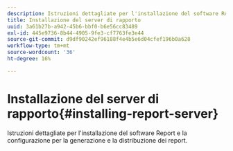 ```yaml
---
description: Istruzioni dettagliate per l'installazione del software Report e la configurazione per la generazione e la distribuzione dei report.
title: Installazione del server di rapporto
uuid: 3a61b27b-a942-45b6-bbf0-b6e56cc83489
exl-id: 445e9736-8b44-4905-9fe3-cf7763fe3e44
source-git-commit: d9df90242ef96188f4e4b5e6d04cfef196b0a628
workflow-type: tm+mt
source-wordcount: '36'
ht-degree: 16%

---
```


# Installazione del server di rapporto{#installing-report-server}

Istruzioni dettagliate per l&#39;installazione del software Report e la configurazione per la generazione e la distribuzione dei report.
